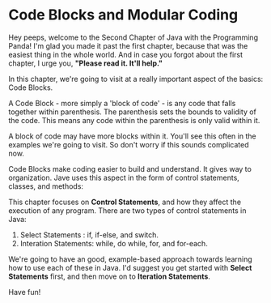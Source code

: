 # Code Blocks and Modular Coding

Hey peeps, welcome to the Second Chapter of Java with the Programming Panda! I'm glad you made it past the first chapter,
because that was the easiest thing in the whole world. And in case you forgot about the first chapter,
I urge you, <b>"Please read it. It'll help."</b>

In this chapter, we're going to visit at a really important aspect of the basics: Code Blocks.

A Code Block - more simply a 'block of code' - is any code that falls together within parenthesis. The parenthesis sets the bounds
to validity of the code. This means any code within the parenthesis is only valid within it.

A block of code may have more blocks within it. You'll see this often in the examples we're going to visit. So don't worry if this
sounds complicated now.

Code Blocks make coding easier to build and understand. It gives way to organization. Jave uses this aspect in the form of control
statements, classes, and methods:

This chapter focuses on <b>Control Statements</b>, and how they affect the execution of any program. There are two types of
control statements in Java:

1) Select Statements : if, if-else, and switch.
2) Interation Statements: while, do while, for, and for-each.

We're going to have an good, example-based approach towards learning how to use each of these in Java. I'd suggest you get started with
<b>Select Statements</b> first, and then move on to <b>Iteration Statements</b>.

Have fun!
